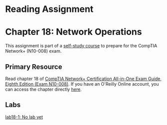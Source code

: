 # Reading Assignment
# Chapter 18: Network Operations
This assignment is part of a [self-study course](../README.md) to prepare for the CompTIA Network+ (N10-008) exam.
## Primary Resource
Read chapter 18 of [CompTIA Network+ Certification All-in-One Exam Guide, Eighth Edition (Exam N10-008)](https://www.amazon.com/CompTIA-Network-Certification-N10-008-Comptia/dp/1264269056).  If you have an O'Reilly Online account, you can access the chapter directly [here](https://learning.oreilly.com/library/view/foo/xxxxxxxxxxxxx/ch18.xhtml).
## Labs
[lab18-1: No lab yet](lab18-1.md)</br>
